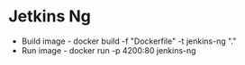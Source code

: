 # Jetkins Ng

- Build image - docker build -f "Dockerfile" -t jenkins-ng "."
- Run image - docker run -p 4200:80  jenkins-ng
